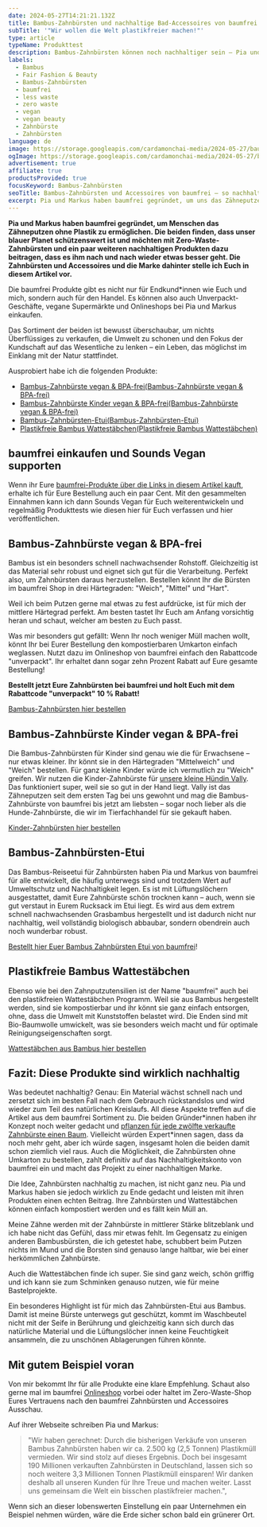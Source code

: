 ```yaml
---
date: 2024-05-27T14:21:21.132Z
title: Bambus-Zahnbürsten und nachhaltige Bad-Accessoires von baumfrei
subTitle: '"Wir wollen die Welt plastikfreier machen!"'
type: article
typeName: Produkttest
description: Bambus-Zahnbürsten können noch nachhaltiger sein – Pia und Markus von baumfrei zeigen Euch wie es funktioniert. Testet am besten direkt hier ihre coolen Bambus-Badaccessoires!
labels:
  - Bambus
  - Fair Fashion & Beauty
  - Bambus-Zahnbürsten
  - baumfrei
  - less waste
  - zero waste
  - vegan
  - vegan beauty
  - Zahnbürste
  - Zahnbürsten
language: de
image: https://storage.googleapis.com/cardamonchai-media/2024-05-27/baumfrei-soundsvegan-com-4-jpg-imagine-6898b8_829ba0_1024_768/640.webp
ogImage: https://storage.googleapis.com/cardamonchai-media/2024-05-27/baumfrei-bambus-zahnbuersten-soundsvegan-com-og-jpg-imagine-78a8c8_97a9a6_1200_628/640.webp
advertisement: true
affiliate: true
productsProvided: true
focusKeyword: Bambus-Zahnbürsten
seoTitle: Bambus-Zahnbürsten und Accessoires von baumfrei – so nachhaltig sind sie!
excerpt: Pia und Markus haben baumfrei gegründet, um uns das Zähneputzen ohne Plastik zu ermöglichen – mit Bambus-Zahnbürsten. Die Idee ist nicht ganz neu, doch die beiden sind sehr konsequent in ihrer Umsetzung und heben sich mit ihren Produkten dadurch deutlich von anderen Brands ab. Weil sie unseren blauen Planeten schützen möchten, setzen sie unter anderem auf verpackungsfreie Auslieferung und ein bewusst kleines Sortiment. Holt Euch hier alle Infos über die nachhaltigen Zahnbürsten und Bad-Accessoires!
---
```


**Pia und Markus haben baumfrei gegründet, um Menschen das Zähneputzen ohne Plastik zu ermöglichen. Die beiden finden, dass unser blauer Planet schützenswert ist und möchten mit Zero-Waste-Zahnbürsten und ein paar weiteren nachhaltigen Produkten dazu beitragen, dass es ihm nach und nach wieder etwas besser geht. Die Zahnbürsten und Accessoires und die Marke dahinter stelle ich Euch in diesem Artikel vor.**

Die baumfrei Produkte gibt es nicht nur für Endkund\*innen wie Euch und mich, sondern auch für den Handel. Es können also auch Unverpackt-Geschäfte, vegane Supermärkte und Onlineshops bei Pia und Markus einkaufen.

Das Sortiment der beiden ist bewusst überschaubar, um nichts Überflüssiges zu verkaufen, die Umwelt zu schonen und den Fokus der Kundschaft auf das Wesentliche zu lenken – ein Leben, das möglichst im Einklang mit der Natur stattfindet.

Ausprobiert habe ich die folgenden Produkte:

- [Bambus-Zahnbürste vegan & BPA-frei(Bambus-Zahnbürste vegan & BPA-frei)](#bambus-zahnbuerste)
- [Bambus-Zahnbürste Kinder vegan & BPA-frei(Bambus-Zahnbürste vegan & BPA-frei)](#bambus-zahnbuerste-kinder)
- [Bambus-Zahnbürsten-Etui(Bambus-Zahnbürsten-Etui)](#bambus-zahnbuerstenetui)
- [Plastikfreie Bambus Wattestäbchen(Plastikfreie Bambus Wattestäbchen)](#bambus-wattestaebchen)

<Gallery name="baumfrei-bambus-zahnbuersten-soundsvegan.com-2" />

## baumfrei einkaufen und Sounds Vegan supporten

Wenn ihr Eure [baumfrei-Produkte über die Links in diesem Artikel kauft](https://t.adcell.com/p/click?promoId=215935&slotId=80259&param0=https%3A%2F%2Fwww.baumfrei.de%2F), erhalte ich für Eure Bestellung auch ein paar Cent. Mit den gesammelten Einnahmen kann ich dann Sounds Vegan für Euch weiterentwickeln und regelmäßig Produkttests wie diesen hier für Euch verfassen und hier veröffentlichen.

<div id="bambus-zahnbuerste"></div>

## Bambus-Zahnbürste vegan & BPA-frei

Bambus ist ein besonders schnell nachwachsender Rohstoff. Gleichzeitig ist das Material sehr robust und eignet sich gut für die Verarbeitung. Perfekt also, um Zahnbürsten daraus herzustellen. Bestellen könnt Ihr die Bürsten im baumfrei Shop in drei Härtegraden: "Weich", "Mittel" und "Hart".

Weil ich beim Putzen gerne mal etwas zu fest aufdrücke, ist für mich der mittlere Härtegrad perfekt. Am besten tastet Ihr Euch am Anfang vorsichtig heran und schaut, welcher am besten zu Euch passt.

Was mir besonders gut gefällt: Wenn Ihr noch weniger Müll machen wollt, könnt Ihr bei Eurer Bestellung den kompostierbaren Umkarton einfach weglassen. Nutzt dazu im Onlineshop von baumfrei einfach den Rabattcode "unverpackt". Ihr erhaltet dann sogar zehn Prozent Rabatt auf Eure gesamte Bestellung!

**Bestellt jetzt Eure Zahnbürsten bei baumfrei und holt Euch mit dem Rabattcode "unverpackt" 10 % Rabatt!**

[Bambus-Zahnbürsten hier bestellen](https://t.adcell.com/p/click?promoId=215935&slotId=80259&param0=https%3A%2F%2Fwww.baumfrei.de%2Fprodukte%2Fbambus-zahnbuerste%2F)

<div id="bambus-zahnbuerste-kinder"></div>

## Bambus-Zahnbürste Kinder vegan & BPA-frei

Die Bambus-Zahnbürsten für Kinder sind genau wie die für Erwachsene – nur etwas kleiner. Ihr könnt sie in den Härtegraden "Mittelweich" und "Weich" bestellen. Für ganz kleine Kinder würde ich vermutlich zu "Weich" greifen. Wir nutzen die Kinder-Zahnbürste für [unsere kleine Hündin Vally](LINK). Das funktioniert super, weil sie so gut in der Hand liegt. Vally ist das Zähneputzen seit dem ersten Tag bei uns gewohnt und mag die Bambus-Zahnbürste von baumfrei bis jetzt am liebsten – sogar noch lieber als die Hunde-Zahnbürste, die wir im Tierfachhandel für sie gekauft haben.

[Kinder-Zahnbürsten hier bestellen](https://t.adcell.com/p/click?promoId=215935&slotId=80259&param0=https%3A%2F%2Fwww.baumfrei.de%2Fprodukte%2Fbambus-zahnbuerste%2F)

<div id="bambus-zahnbuersten-etui"></div>

## Bambus-Zahnbürsten-Etui

Das Bambus-Reiseetui für Zahnbürsten haben Pia und Markus von baumfrei für alle entwickelt, die häufig unterwegs sind und trotzdem Wert auf Umweltschutz und Nachhaltigkeit legen. Es ist mit Lüftungslöchern ausgestattet, damit Eure Zahnbürste schön trocknen kann – auch, wenn sie gut verstaut in Eurem Rucksack im Etui liegt. Es wird aus dem extrem schnell nachwachsenden Grasbambus hergestellt und ist dadurch nicht nur nachhaltig, weil vollständig biologisch abbaubar, sondern obendrein auch noch wunderbar robust.

[Bestellt hier Euer Bambus Zahnbürsten Etui von baumfrei](https://t.adcell.com/p/click?promoId=215935&slotId=80259&param0=https%3A%2F%2Fwww.baumfrei.de%2Fprodukte%2Fbambus-etui%2F)!

<div id="bambus-wattestaebchen"></div>

## Plastikfreie Bambus Wattestäbchen

Ebenso wie bei den Zahnputzutensilien ist der Name "baumfrei" auch bei den plastikfreien Wattestäbchen Programm. Weil sie aus Bambus hergestellt werden, sind sie kompostierbar und ihr könnt sie ganz einfach entsorgen, ohne, dass die Umwelt mit Kunststoffen belastet wird. Die Enden sind mit Bio-Baumwolle umwickelt, was sie besonders weich macht und für optimale Reinigungseigenschaften sorgt.

[Wattestäbchen aus Bambus hier bestellen](https://t.adcell.com/p/click?promoId=215935&slotId=80259&param0=https%3A%2F%2Fwww.baumfrei.de%2Fprodukte%2Fbambus-wattestaebchen%2F)

## Fazit: Diese Produkte sind wirklich nachhaltig

Was bedeutet nachhaltig? Genau: Ein Material wächst schnell nach und zersetzt sich im besten Fall nach dem Gebrauch rückstandslos und wird wieder zum Teil des natürlichen Kreislaufs. All diese Aspekte treffen auf die Artikel aus dem baumfrei Sortiment zu. Die beiden Gründer\*innen haben ihr Konzept noch weiter gedacht und [pflanzen für jede zwölfte verkaufte Zahnbürste einen Baum](https://t.adcell.com/p/click?promoId=215935&slotId=80259&param0=https%3A%2F%2Fwww.baumfrei.de%2Fnachhaltigkeit%2Flass-uns-gemeinsam-baeume-pflanzen%2F). Vielleicht würden Expert\*innen sagen, dass da noch mehr geht, aber ich würde sagen, insgesamt holen die beiden damit schon ziemlich viel raus. Auch die Möglichkeit, die Zahnbürsten ohne Umkarton zu bestellen, zahlt definitiv auf das Nachhaltigkeitskonto von baumfrei ein und macht das Projekt zu einer nachhaltigen Marke.

Die Idee, Zahnbürsten nachhaltig zu machen, ist nicht ganz neu. Pia und Markus haben sie jedoch wirklich zu Ende gedacht und leisten mit ihren Produkten einen echten Beitrag. Ihre Zahnbürsten und Wattestäbchen können einfach kompostiert werden und es fällt kein Müll an.

Meine Zähne werden mit der Zahnbürste in mittlerer Stärke blitzeblank und ich habe nicht das Gefühl, dass mir etwas fehlt. Im Gegensatz zu einigen anderen Bambusbürsten, die ich getestet habe, schubbert beim Putzen nichts im Mund und die Borsten sind genauso lange haltbar, wie bei einer herkömmlichen Zahnbürste.

Auch die Wattestäbchen finde ich super. Sie sind ganz weich, schön griffig und ich kann sie zum Schminken genauso nutzen, wie für meine Bastelprojekte.

Ein besonderes Highlight ist für mich das Zahnbürsten-Etui aus Bambus. Damit ist meine Bürste unterwegs gut geschützt, kommt im Waschbeutel nicht mit der Seife in Berührung und gleichzeitig kann sich durch das natürliche Material und die Lüftungslöcher innen keine Feuchtigkeit ansammeln, die zu unschönen Ablagerungen führen könnte.

## Mit gutem Beispiel voran

Von mir bekommt Ihr für alle Produkte eine klare Empfehlung. Schaut also gerne mal im baumfrei [Onlineshop](https://t.adcell.com/p/click?promoId=215935&slotId=80259&param0=https%3A%2F%2Fwww.baumfrei.de%2Fprodukte%2F) vorbei oder haltet im Zero-Waste-Shop Eures Vertrauens nach den baumfrei Zahnbürsten und Accessoires Ausschau.

Auf ihrer Webseite schreiben Pia und Markus:

> "Wir haben gerechnet: Durch die bisherigen Verkäufe von unseren Bambus Zahnbürsten haben wir ca. 2.500 kg (2,5 Tonnen) Plastikmüll vermieden. Wir sind stolz auf dieses Ergebnis. Doch bei insgesamt 190 Millionen verkauften Zahnbürsten in Deutschland, lassen sich so noch weitere 3,3 Millionen Tonnen Plastikmüll einsparen! Wir danken deshalb all unseren Kunden für Ihre Treue und machen weiter. Lasst uns gemeinsam die Welt ein bisschen plastikfreier machen.",

Wenn sich an dieser lobenswerten Einstellung ein paar Unternehmen ein Beispiel nehmen würden, wäre die Erde sicher schon bald ein grünerer Ort.

<Gallery name="baumfrei-bambus-zahnbuersten-soundsvegan.com-1" />

